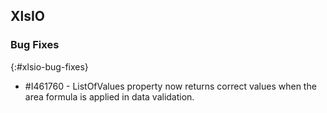 ## XlsIO

### Bug Fixes
{:#xlsio-bug-fixes}

* \#I461760 - ListOfValues property now returns correct values when the area formula is applied in data validation.